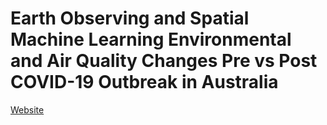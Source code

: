 # Earth Observing and Spatial Machine Learning Environmental and Air Quality Changes Pre vs Post COVID-19 Outbreak in Australia

[Website](https://igee-ihvi.github.io/covid-induced-enviornment-air-changes/)
